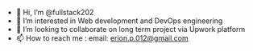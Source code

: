 - 👋 Hi, I’m @fullstack202
- 👀 I’m interested in Web development and DevOps engineering
- 💞️ I’m looking to collaborate on long term project via Upwork platform
- 📫 How to reach me : email: erion.p.012@gmail.com

<!---
fullstack202/fullstack202 is a ✨ special ✨ repository because its `README.md` (this file) appears on your GitHub profile.
You can click the Preview link to take a look at your changes.
--->
